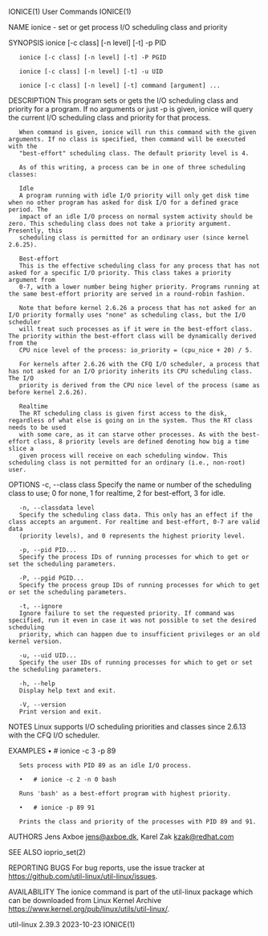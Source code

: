 IONICE(1)								 User Commands								     IONICE(1)

NAME
       ionice - set or get process I/O scheduling class and priority

SYNOPSIS
       ionice [-c class] [-n level] [-t] -p PID

       ionice [-c class] [-n level] [-t] -P PGID

       ionice [-c class] [-n level] [-t] -u UID

       ionice [-c class] [-n level] [-t] command [argument] ...

DESCRIPTION
       This program sets or gets the I/O scheduling class and priority for a program. If no arguments or just -p is given, ionice will query the current I/O
       scheduling class and priority for that process.

       When command is given, ionice will run this command with the given arguments. If no class is specified, then command will be executed with the
       "best-effort" scheduling class. The default priority level is 4.

       As of this writing, a process can be in one of three scheduling classes:

       Idle
	   A program running with idle I/O priority will only get disk time when no other program has asked for disk I/O for a defined grace period. The
	   impact of an idle I/O process on normal system activity should be zero. This scheduling class does not take a priority argument. Presently, this
	   scheduling class is permitted for an ordinary user (since kernel 2.6.25).

       Best-effort
	   This is the effective scheduling class for any process that has not asked for a specific I/O priority. This class takes a priority argument from
	   0-7, with a lower number being higher priority. Programs running at the same best-effort priority are served in a round-robin fashion.

	   Note that before kernel 2.6.26 a process that has not asked for an I/O priority formally uses "none" as scheduling class, but the I/O scheduler
	   will treat such processes as if it were in the best-effort class. The priority within the best-effort class will be dynamically derived from the
	   CPU nice level of the process: io_priority = (cpu_nice + 20) / 5.

	   For kernels after 2.6.26 with the CFQ I/O scheduler, a process that has not asked for an I/O priority inherits its CPU scheduling class. The I/O
	   priority is derived from the CPU nice level of the process (same as before kernel 2.6.26).

       Realtime
	   The RT scheduling class is given first access to the disk, regardless of what else is going on in the system. Thus the RT class needs to be used
	   with some care, as it can starve other processes. As with the best-effort class, 8 priority levels are defined denoting how big a time slice a
	   given process will receive on each scheduling window. This scheduling class is not permitted for an ordinary (i.e., non-root) user.

OPTIONS
       -c, --class class
	   Specify the name or number of the scheduling class to use; 0 for none, 1 for realtime, 2 for best-effort, 3 for idle.

       -n, --classdata level
	   Specify the scheduling class data. This only has an effect if the class accepts an argument. For realtime and best-effort, 0-7 are valid data
	   (priority levels), and 0 represents the highest priority level.

       -p, --pid PID...
	   Specify the process IDs of running processes for which to get or set the scheduling parameters.

       -P, --pgid PGID...
	   Specify the process group IDs of running processes for which to get or set the scheduling parameters.

       -t, --ignore
	   Ignore failure to set the requested priority. If command was specified, run it even in case it was not possible to set the desired scheduling
	   priority, which can happen due to insufficient privileges or an old kernel version.

       -u, --uid UID...
	   Specify the user IDs of running processes for which to get or set the scheduling parameters.

       -h, --help
	   Display help text and exit.

       -V, --version
	   Print version and exit.

NOTES
       Linux supports I/O scheduling priorities and classes since 2.6.13 with the CFQ I/O scheduler.

EXAMPLES
       •   # ionice -c 3 -p 89

       Sets process with PID 89 as an idle I/O process.

       •   # ionice -c 2 -n 0 bash

       Runs 'bash' as a best-effort program with highest priority.

       •   # ionice -p 89 91

       Prints the class and priority of the processes with PID 89 and 91.

AUTHORS
       Jens Axboe <jens@axboe.dk>, Karel Zak <kzak@redhat.com>

SEE ALSO
       ioprio_set(2)

REPORTING BUGS
       For bug reports, use the issue tracker at https://github.com/util-linux/util-linux/issues.

AVAILABILITY
       The ionice command is part of the util-linux package which can be downloaded from Linux Kernel Archive
       <https://www.kernel.org/pub/linux/utils/util-linux/>.

util-linux 2.39.3							  2023-10-23								     IONICE(1)

